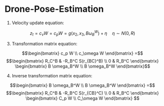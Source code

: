 # Drone-Pose-Estimation
1. Velocity update equation:
   
$$ z_t = c_v W = c_p W = g(x_2, x_3, B \omega_B^W) + \eta \quad \eta \sim N(0, R)$$

3. Transformation matrix equation:
   
$$\begin{bmatrix}
c_p W \\
c_\omega W
\end{bmatrix}
=$$ $$\begin{bmatrix}
R_C^B & -R_B^C S(r_{BC}^B) \\
0 & R_B^C
\end{bmatrix}
\begin{bmatrix}
B \omega_B^W \\
B \omega_B^W
\end{bmatrix}$$

4. Inverse transformation matrix equation:
   
$$\begin{bmatrix}
B \omega_B^W \\
B \omega_B^W
\end{bmatrix} =$$
$$\begin{bmatrix}
R_C^B & -R_B^C S(r_{CB}^C) \\
0 & R_B^C
\end{bmatrix}
\begin{bmatrix}
C_p W \\
C_\omega W
\end{bmatrix}
$$



